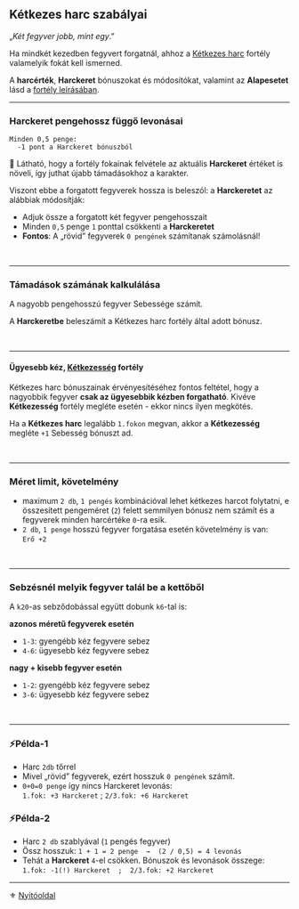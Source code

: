 ## Kétkezes harc szabályai

„_Két fegyver jobb, mint egy_.”

Ha mindkét kezedben fegyvert forgatnál, ahhoz a [Kétkezes harc](fortelyok.harci/ketkezes_harc.md) fortély valamelyik fokát kell ismerned.

A **harcérték**, **Harckeret** bónuszokat és módosítókat, valamint az **Alapesetet** lásd a [fortély leírásában](fortelyok.harci/ketkezes_harc.md).

---
### Harckeret pengehossz függő levonásai

```
Minden 0,5 penge:
  -1 pont a Harckeret bónuszból
```

🔆 Látható, hogy a fortély fokainak felvétele az aktuális **Harckeret** értéket is növeli, így juthat újabb támadásokhoz a karakter.

Viszont ebbe a forgatott fegyverek hossza is beleszól: a **Harckeretet** az alábbiak módosítják:

- Adjuk össze a forgatott két fegyver pengehosszait
- Minden `0,5` penge `1` ponttal csökkenti a **Harckeretet**
- **Fontos**: A „rövid” fegyverek `0 pengének` számítanak számolásnál!

<br />

---
### Támadások számának kalkulálása

 A nagyobb pengehosszú fegyver Sebessége számít.

A **Harckeretbe** beleszámít a Kétkezes harc fortély által adott bónusz.

<br />

---
#### Ügyesebb kéz, [Kétkezesség](ketkezesseg.md) fortély

Kétkezes harc bónuszainak érvényesítéséhez fontos feltétel, hogy a nagyobbik fegyver **csak az ügyesebbik kézben forgatható**. Kivéve **Kétkezesség** fortély megléte esetén - ekkor nincs ilyen megkötés.

Ha a **Kétkezes harc** legalább `1.fokon` megvan, akkor a **Kétkezesség** megléte `+1` Sebesség bónuszt ad.

<br />

---
### Méret limit, követelmény

- maximum `2 db`, `1 pengés` kombinációval lehet kétkezes harcot folytatni, e összesített pengeméret (`2`) felett semmilyen bónusz nem számít és a fegyverek minden harcértéke `0`-ra esik.
- `2 db`, `1 penge` hosszú fegyver forgatása esetén követelmény is van:\
`Erő +2`

<br />

---
### Sebzésnél melyik fegyver talál be a kettőből

A `k20`-as sebződobással együtt dobunk `k6`-tal is:

**azonos méretű fegyverek esetén**
- `1-3`: gyengébb kéz fegyvere sebez
- `4-6`: ügyesebb kéz fegyvere sebez

**nagy + kisebb fegyver esetén**
- `1-2`: gyengébb kéz fegyvere sebez
- `3-6`: ügyesebb kéz fegyvere sebez

<br />

---
### ⚡Példa-1

- Harc `2db` tőrrel
- Mivel „rövid” fegyverek, ezért hosszuk `0 pengének` számít.
- `0+0=0 penge` így nincs Harckeret levonás:\
`1.fok: +3 Harckeret` ; `2/3.fok: +6 Harckeret`

### ⚡Példa-2

- Harc `2 db` szablyával (`1` pengés fegyver)
- Össz hosszuk: `1 + 1 = 2 penge  →  (2 / 0,5) = 4 levonás`
- Tehát a **Harckeret** `4`-el csökken. Bónuszok és levonások összege:\
`1.fok: -1(!) Harckeret  ;  2/3.fok: +2 Harckeret`

---

⚜️ [Nyitóoldal](start.md#6-harcrendszer-%EF%B8%8F)
